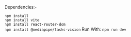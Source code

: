 Dependencies:-  

```npm install```  
```npm install vite```  
```npm install react-router-dom```  
```npm install @mediapipe/tasks-vision```
Run With: ```npm run dev```  

